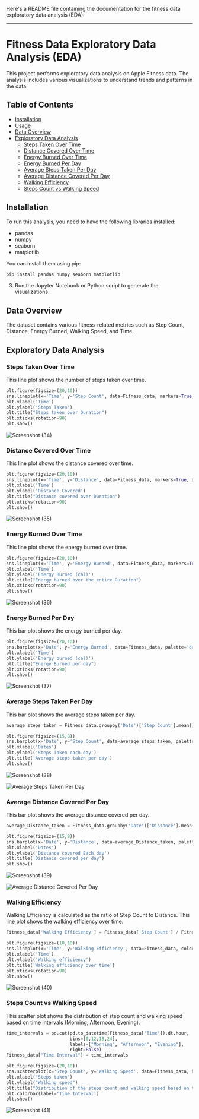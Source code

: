 Here's a README file containing the documentation for the fitness data exploratory data analysis (EDA):

---

# Fitness Data Exploratory Data Analysis (EDA)

This project performs exploratory data analysis on Apple Fitness data. The analysis includes various visualizations to understand trends and patterns in the data.

## Table of Contents

- [Installation](#installation)
- [Usage](#usage)
- [Data Overview](#data-overview)
- [Exploratory Data Analysis](#exploratory-data-analysis)
  - [Steps Taken Over Time](#steps-taken-over-time)
  - [Distance Covered Over Time](#distance-covered-over-time)
  - [Energy Burned Over Time](#energy-burned-over-time)
  - [Energy Burned Per Day](#energy-burned-per-day)
  - [Average Steps Taken Per Day](#average-steps-taken-per-day)
  - [Average Distance Covered Per Day](#average-distance-covered-per-day)
  - [Walking Efficiency](#walking-efficiency)
  - [Steps Count vs Walking Speed](#steps-count-vs-walking-speed)

## Installation

To run this analysis, you need to have the following libraries installed:

- pandas
- numpy
- seaborn
- matplotlib

You can install them using pip:

```bash
pip install pandas numpy seaborn matplotlib
```
3. Run the Jupyter Notebook or Python script to generate the visualizations.

## Data Overview

The dataset contains various fitness-related metrics such as Step Count, Distance, Energy Burned, Walking Speed, and Time.

## Exploratory Data Analysis

### Steps Taken Over Time

This line plot shows the number of steps taken over time.

```python
plt.figure(figsize=(20,10))
sns.lineplot(x='Time', y='Step Count', data=Fitness_data, markers=True, dashes=False)
plt.xlabel('Time')
plt.ylabel('Steps Taken')
plt.title("Steps taken over Duration")
plt.xticks(rotation=90)
plt.show()
```
![Screenshot (34)](https://github.com/user-attachments/assets/f8807683-f065-4686-8579-e86c192689a8)


### Distance Covered Over Time

This line plot shows the distance covered over time.

```python
plt.figure(figsize=(20,10))
sns.lineplot(x='Time', y='Distance', data=Fitness_data, markers=True, dashes=False, color='green')
plt.xlabel('Time')
plt.ylabel('Distance Covered')
plt.title("Distance covered over Duration")
plt.xticks(rotation=90)
plt.show()
```

![Screenshot (35)](https://github.com/user-attachments/assets/cd6e5178-f766-4daa-a509-2339ced1437f)

### Energy Burned Over Time

This line plot shows the energy burned over time.

```python
plt.figure(figsize=(20,10))
sns.lineplot(x='Time', y='Energy Burned', data=Fitness_data, markers=True, dashes=False, color='purple')
plt.xlabel('Time')
plt.ylabel('Energy Burned (cal)')
plt.title("Energy burned over the entire Duration")
plt.xticks(rotation=90)
plt.show()
```

![Screenshot (36)](https://github.com/user-attachments/assets/20624c21-a28c-4b8b-a930-4ea043b8dd01)
### Energy Burned Per Day

This bar plot shows the energy burned per day.

```python
plt.figure(figsize=(20,10))
sns.barplot(x='Date', y='Energy Burned', data=Fitness_data, palette='dark')
plt.xlabel('Time')
plt.ylabel('Energy burned (cal)')
plt.title("Energy Burned per day")
plt.xticks(rotation=90)
plt.show()
```
![Screenshot (37)](https://github.com/user-attachments/assets/09154876-c697-4ce5-a9ac-6cb414ffe6b8)

 ### Average Steps Taken Per Day

This bar plot shows the average steps taken per day.

```python
average_steps_taken = Fitness_data.groupby('Date')['Step Count'].mean().reset_index()

plt.figure(figsize=(15,8))
sns.barplot(x='Date', y='Step Count', data=average_steps_taken, palette='colorblind')
plt.xlabel('Dates')
plt.ylabel('Steps Taken each day')
plt.title('Average steps taken per day')
plt.show()
```

![Screenshot (38)](https://github.com/user-attachments/assets/9deb10fe-bf79-4343-8efd-1c4b443996af)


![Average Steps Taken Per Day](path_to_image)

### Average Distance Covered Per Day

This bar plot shows the average distance covered per day.

```python
average_Distance_taken = Fitness_data.groupby('Date')['Distance'].mean().reset_index()

plt.figure(figsize=(15,8))
sns.barplot(x='Date', y='Distance', data=average_Distance_taken, palette='colorblind')
plt.xlabel('Dates')
plt.ylabel('Distance covered Each day')
plt.title('Distance covered per day')
plt.show()
```

![Screenshot (39)](https://github.com/user-attachments/assets/7ee1980e-e0bb-4cca-9c45-3c73fd3b9c0a)


![Average Distance Covered Per Day](path_to_image)

### Walking Efficiency

Walking Efficiency is calculated as the ratio of Step Count to Distance. This line plot shows the walking efficiency over time.

```python
Fitness_data['Walking Efficiency'] = Fitness_data['Step Count'] / Fitness_data['Distance']

plt.figure(figsize=(10,10))
sns.lineplot(x='Time', y='Walking Efficiency', data=Fitness_data, color='pink')
plt.xlabel('Time')
plt.ylabel('Walking efficiency')
plt.title('Walking efficiency over time')
plt.xticks(rotation=90)
plt.show()
```

![Screenshot (40)](https://github.com/user-attachments/assets/b079b665-580a-45cb-a445-e679198a15a7)

### Steps Count vs Walking Speed

This scatter plot shows the distribution of step count and walking speed based on time intervals (Morning, Afternoon, Evening).

```python
time_intervals = pd.cut(pd.to_datetime(Fitness_data['Time']).dt.hour,
                        bins=[0,12,18,24],
                        labels=["Morning", "Afternoon", "Evening"],
                        right=False)
Fitness_data["Time Interval"] = time_intervals

plt.figure(figsize=(20,10))
sns.scatterplot(x='Step Count', y='Walking Speed', data=Fitness_data, hue='Time Interval', palette='colorblind')
plt.xlabel("Steps taken")
plt.ylabel("Walking speed")
plt.title("Distribution of the steps count and walking speed based on time interval")
plt.colorbar(label='Time Interval')
plt.show()
```

![Screenshot (41)](https://github.com/user-attachments/assets/09a9b886-daca-46b1-adb4-4b227834be4d)
